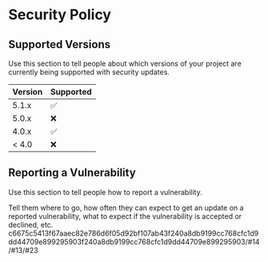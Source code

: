 # Security Policy

## Supported Versions

Use this section to tell people about which versions of your project are
currently being supported with security updates.

| Version | Supported          |
| ------- | ------------------ |
| 5.1.x   | :white_check_mark: |
| 5.0.x   | :x:                |
| 4.0.x   | :white_check_mark: |
| < 4.0   | :x:                |

## Reporting a Vulnerability

Use this section to tell people how to report a vulnerability.

Tell them where to go, how often they can expect to get an update on a
reported vulnerability, what to expect if the vulnerability is accepted or
declined, etc.
c6675c5413f67aaec82e786d6f05d92bf107ab43f240a8db9199cc768cfc1d9dd44709e899295903f240a8db9199cc768cfc1d9dd44709e899295903/#14/#13/#23

